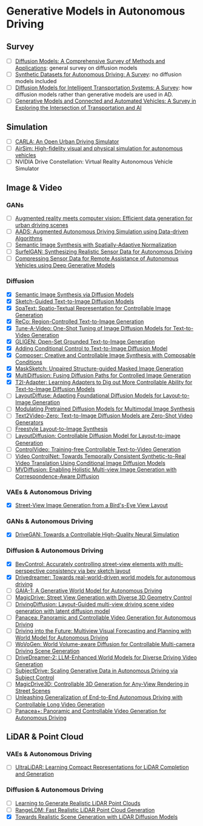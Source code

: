 # Generative Models in Autonomous Driving

## Survey
- [ ] [Diffusion Models: A Comprehensive Survey of Methods and Applications](https://arxiv.org/abs/2209.00796): general survey on diffusion models
- [ ] [Synthetic Datasets for Autonomous Driving: A Survey](https://arxiv.org/abs/2304.12205): no diffusion models included
- [ ] [Diffusion Models for Intelligent Transportation Systems: A Survey](https://arxiv.org/abs/2409.15816): how diffusion models rather than generative models are used in AD.
- [ ] [Generative Models and Connected and Automated Vehicles: A Survey in Exploring the Intersection of Transportation and AI](https://arxiv.org/abs/2403.10559)

## Simulation
- [ ] [CARLA: An Open Urban Driving Simulator](https://arxiv.org/abs/1711.03938)
- [ ] [AirSim: High-fidelity visual and physical simulation for autonomous vehicles](https://arxiv.org/abs/1705.05065)
- [ ] NVIDIA Drive Constellation: Virtual Reality Autonomous Vehicle Simulator

## Image & Video
### GANs
- [ ] [Augmented reality meets computer vision: Efficient data generation for urban driving scenes](https://arxiv.org/abs/1708.01566)
- [ ] [AADS: Augmented Autonomous Driving Simulation using Data-driven Algorithms](https://arxiv.org/abs/1901.07849)
- [ ] [Semantic Image Synthesis with Spatially-Adaptive Normalization](https://arxiv.org/abs/1903.07291)
- [ ] [SurfelGAN: Synthesizing Realistic Sensor Data for Autonomous Driving](https://arxiv.org/abs/2005.03844)
- [ ] [Compressing Sensor Data for Remote Assistance of Autonomous Vehicles using Deep Generative Models](https://arxiv.org/abs/2111.03201)
### Diffusion
- [x] [Semantic Image Synthesis via Diffusion Models](https://arxiv.org/abs/2207.00050)
- [x] [Sketch-Guided Text-to-Image Diffusion Models](https://arxiv.org/abs/2211.13752)
- [x] [SpaText: Spatio-Textual Representation for Controllable Image Generation](https://arxiv.org/abs/2211.14305)
- [x] [ReCo: Region-Controlled Text-to-Image Generation](https://arxiv.org/abs/2211.15518)
- [x] [Tune-A-Video: One-Shot Tuning of Image Diffusion Models for Text-to-Video Generation](https://arxiv.org/abs/2212.11565)
- [x] [GLIGEN: Open-Set Grounded Text-to-Image Generation](https://arxiv.org/abs/2301.07093)
- [x] [Adding Conditional Control to Text-to-Image Diffusion Model](https://arxiv.org/abs/2302.05543)
- [x] [Composer: Creative and Controllable Image Synthesis with Composable Conditions](https://arxiv.org/abs/2302.09778)
- [x] [MaskSketch: Unpaired Structure-guided Masked Image Generation](https://arxiv.org/abs/2302.05496)
- [x] [MultiDiffusion: Fusing Diffusion Paths for Controlled Image Generation](https://arxiv.org/abs/2302.08113)
- [x] [T2I-Adapter: Learning Adapters to Dig out More Controllable Ability for Text-to-Image Diffusion Models](https://arxiv.org/abs/2302.08453)
- [ ] [LayoutDiffuse: Adapting Foundational Diffusion Models for Layout-to-Image Generation](https://arxiv.org/abs/2302.08908)
- [ ] [Modulating Pretrained Diffusion Models for Multimodal Image Synthesis](https://arxiv.org/abs/2302.12764)
- [ ] [Text2Video-Zero: Text-to-Image Diffusion Models are Zero-Shot Video Generators](https://arxiv.org/abs/2303.13439)
- [ ] [Freestyle Layout-to-Image Synthesis](https://arxiv.org/abs/2303.14412)
- [ ] [LayoutDiffusion: Controllable Diffusion Model for Layout-to-image Generation](https://arxiv.org/abs/2303.17189)
- [ ] [ControlVideo: Training-free Controllable Text-to-Video Generation](https://arxiv.org/abs/2305.13077)
- [ ] [Video ControlNet: Towards Temporally Consistent Synthetic-to-Real Video Translation Using Conditional Image Diffusion Models](https://arxiv.org/abs/2305.19193)
- [ ] [MVDiffusion: Enabling Holistic Multi-view Image Generation with Correspondence-Aware Diffusion](https://arxiv.org/abs/2307.01097)

### VAEs & Autonomous Driving
- [x] [Street-View Image Generation from a Bird's-Eye View Layout](https://arxiv.org/abs/2301.04634)

### GANs & Autonomous Driving
- [x] [DriveGAN: Towards a Controllable High-Quality Neural Simulation](https://arxiv.org/abs/2104.15060)

### Diffusion & Autonomous Driving
- [x] [BevControl: Accurately controlling street-view elements with multi-perspective consistency via bev sketch layout](https://arxiv.org/abs/2308.01661)
- [x] [Drivedreamer: Towards real-world-driven world models for autonomous driving](https://arxiv.org/abs/2309.09777)
- [ ] [GAIA-1: A Generative World Model for Autonomous Driving](https://arxiv.org/abs/2309.17080)
- [ ] [MagicDrive: Street View Generation with Diverse 3D Geometry Control](https://arxiv.org/abs/2310.02601)
- [ ] [DrivingDiffusion: Layout-Guided multi-view driving scene video generation with
latent diffusion model](https://arxiv.org/abs/2310.07771)
- [ ] [Panacea: Panoramic and Controllable Video Generation for Autonomous Driving](https://arxiv.org/abs/2311.16813)
- [ ] [Driving into the Future: Multiview Visual Forecasting and Planning with World Model for Autonomous Driving](https://arxiv.org/abs/2311.17918)
- [ ] [WoVoGen: World Volume-aware Diffusion for Controllable Multi-camera Driving Scene Generation](https://arxiv.org/abs/2312.02934)
- [ ] [DriveDreamer-2: LLM-Enhanced World Models for Diverse Driving Video Generation](https://arxiv.org/abs/2403.06845)
- [ ] [SubjectDrive: Scaling Generative Data in Autonomous Driving via Subject Control](https://arxiv.org/abs/2403.19438)
- [ ] [MagicDrive3D: Controllable 3D Generation for Any-View Rendering in Street Scenes](https://arxiv.org/abs/2405.14475)
- [ ] [Unleashing Generalization of End-to-End Autonomous Driving with Controllable Long Video Generation](https://arxiv.org/abs/2406.01349)
- [ ] [Panacea+: Panoramic and Controllable Video Generation for Autonomous Driving](https://arxiv.org/abs/2408.07605)

## LiDAR & Point Cloud
### VAEs & Autonomous Driving
- [ ] [UltraLiDAR: Learning Compact Representations for LiDAR Completion and Generation](https://arxiv.org/abs/2311.01448)

### Diffusion & Autonomous Driving
- [ ] [Learning to Generate Realistic LiDAR Point Clouds](https://arxiv.org/abs/2209.03954)
- [ ] [RangeLDM: Fast Realistic LiDAR Point Cloud Generation](https://arxiv.org/abs/2403.10094)
- [x] [Towards Realistic Scene Generation with LiDAR Diffusion Models](https://arxiv.org/abs/2404.00815)